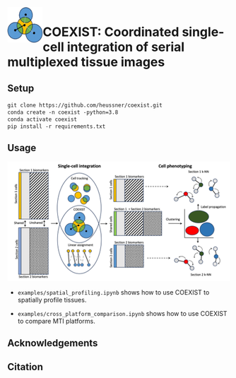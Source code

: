 <img align="left" width="80" height="80" src="assets/coexist.png" alt="icon">

# COEXIST: Coordinated single-cell integration of serial multiplexed tissue images

## Setup
```
git clone https://github.com/heussner/coexist.git
conda create -n coexist -python=3.8
conda activate coexist
pip install -r requirements.txt
```

## Usage

![](assets/Figure1_abb.png)

- ```examples/spatial_profiling.ipynb``` shows how to use COEXIST to spatially profile tissues.

- ```examples/cross_platform_comparison.ipynb``` shows how to use COEXIST to compare MTI platforms.

## Acknowledgements

## Citation
